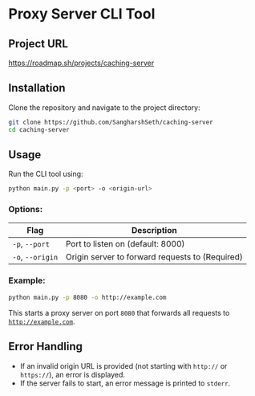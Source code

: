 # Proxy Server CLI Tool

## Project URL
<https://roadmap.sh/projects/caching-server>

## Installation

Clone the repository and navigate to the project directory:

```sh
git clone https://github.com/SangharshSeth/caching-server
cd caching-server
```

## Usage

Run the CLI tool using:

```sh
python main.py -p <port> -o <origin-url>
```

### Options:

| Flag             | Description                                     |
| ---------------- | ----------------------------------------------- |
| `-p`, `--port`   | Port to listen on (default: 8000)               |
| `-o`, `--origin` | Origin server to forward requests to (Required) |

### Example:

```sh
python main.py -p 8080 -o http://example.com
```

This starts a proxy server on port `8080` that forwards all requests to [`http://example.com`](http://example.com).

## Error Handling

- If an invalid origin URL is provided (not starting with `http://` or `https://`), an error is displayed.
- If the server fails to start, an error message is printed to `stderr`.
